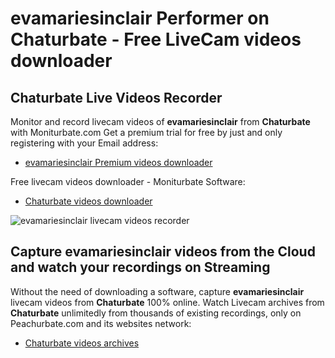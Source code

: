 # evamariesinclair Performer on Chaturbate - Free LiveCam videos downloader

## Chaturbate Live Videos Recorder

Monitor and record livecam videos of **evamariesinclair** from **Chaturbate** with Moniturbate.com
Get a premium trial for free by just and only registering with your Email address:
* [evamariesinclair Premium videos downloader](https://moniturbate.com/request-demo-licence-key.html)

Free livecam videos downloader - Moniturbate Software:
* [Chaturbate videos downloader](https://moniturbate.com/moniturbate-download-software.html)

![evamariesinclair livecam videos recorder](https://peachurnet.com/templates/moniturbate-software.png)


## Capture evamariesinclair videos from the Cloud and watch your recordings on Streaming

Without the need of downloading a software, capture **evamariesinclair** livecam videos from **Chaturbate** 100% online.
Watch Livecam archives from **Chaturbate** unlimitedly from thousands of existing recordings, only on Peachurbate.com and its websites network:
* [Chaturbate videos archives](https://peachurnet.com/)